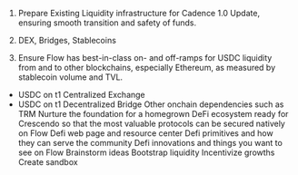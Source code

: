 1. Prepare Existing Liquidity infrastructure for Cadence 1.0 Update, ensuring smooth transition and safety of funds.
   
  1. DEX, Bridges, Stablecoins

3. Ensure Flow has best-in-class on- and off-ramps for USDC liquidity from and to other blockchains, especially Ethereum, as measured by stablecoin volume and TVL.
- USDC on t1 Centralized Exchange
- USDC on t1 Decentralized Bridge
Other onchain dependencies such as TRM
Nurture the foundation for a homegrown DeFi ecosystem ready for Crescendo so that the most valuable protocols can be secured natively on Flow
Defi web page and resource center
Defi primitives and how they can serve the community
Defi innovations and things you want to see on Flow
Brainstorm ideas
Bootstrap liquidity 
Incentivize growths
Create sandbox
